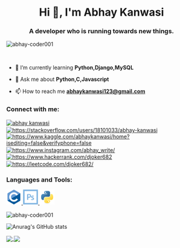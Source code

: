 <h1 align="center">Hi 👋, I'm Abhay Kanwasi</h1>
<h3 align="center">A developer who is running towards new things.</h3>

<p align="left"> <img src="https://komarev.com/ghpvc/?username=abhay-coder001&label=Profile%20views&color=0e75b6&style=flat" alt="abhay-coder001" /> </p>


<p align="left"> <a href="https://twitter.com/" target="blank"><img src="https://img.shields.io/twitter/follow/?logo=twitter&style=for-the-badge" alt="" /></a> </p>

- 🌱 I’m currently learning **Python,Django,MySQL**

- 💬 Ask me about **Python,C,Javascript**

- 📫 How to reach me **abhaykanwasi123@gmail.com**

<h3 align="left">Connect with me:</h3>
<p align="left">
<a href="https://linkedin.com/in/abhay kanwasi" target="blank"><img align="center" src="https://raw.githubusercontent.com/rahuldkjain/github-profile-readme-generator/master/src/images/icons/Social/linked-in-alt.svg" alt="abhay kanwasi" height="30" width="40" /></a>
<a href="https://stackoverflow.com/users/https://stackoverflow.com/users/18101033/abhay-kanwasi" target="blank"><img align="center" src="https://raw.githubusercontent.com/rahuldkjain/github-profile-readme-generator/master/src/images/icons/Social/stack-overflow.svg" alt="https://stackoverflow.com/users/18101033/abhay-kanwasi" height="30" width="40" /></a>
<a href="https://kaggle.com/https://www.kaggle.com/abhaykanwasi/home?isediting=false&verifyphone=false" target="blank"><img align="center" src="https://raw.githubusercontent.com/rahuldkjain/github-profile-readme-generator/master/src/images/icons/Social/kaggle.svg" alt="https://www.kaggle.com/abhaykanwasi/home?isediting=false&verifyphone=false" height="30" width="40" /></a>
<a href="https://instagram.com/https://www.instagram.com/abhay_write/" target="blank"><img align="center" src="https://raw.githubusercontent.com/rahuldkjain/github-profile-readme-generator/master/src/images/icons/Social/instagram.svg" alt="https://www.instagram.com/abhay_write/" height="30" width="40" /></a>
<a href="https://www.hackerrank.com/https://www.hackerrank.com/djoker682" target="blank"><img align="center" src="https://raw.githubusercontent.com/rahuldkjain/github-profile-readme-generator/master/src/images/icons/Social/hackerrank.svg" alt="https://www.hackerrank.com/djoker682" height="30" width="40" /></a>
<a href="https://www.leetcode.com/https://leetcode.com/djoker682/" target="blank"><img align="center" src="https://raw.githubusercontent.com/rahuldkjain/github-profile-readme-generator/master/src/images/icons/Social/leet-code.svg" alt="https://leetcode.com/djoker682/" height="30" width="40" /></a>
</p>

<h3 align="left">Languages and Tools:</h3>
<p align="left"> <a href="https://www.cprogramming.com/" target="_blank" rel="noreferrer"> <img src="https://raw.githubusercontent.com/devicons/devicon/master/icons/c/c-original.svg" alt="c" width="40" height="40"/> </a> <a href="https://www.photoshop.com/en" target="_blank" rel="noreferrer"> <img src="https://raw.githubusercontent.com/devicons/devicon/master/icons/photoshop/photoshop-line.svg" alt="photoshop" width="40" height="40"/> </a> <a href="https://www.python.org" target="_blank" rel="noreferrer"> <img src="https://raw.githubusercontent.com/devicons/devicon/master/icons/python/python-original.svg" alt="python" width="40" height="40"/> </a> </p>

<p><img align="center" src="https://github-readme-stats.vercel.app/api/top-langs?username=abhay-coder001&show_icons=true&locale=en&layout=compact" alt="abhay-coder001" /></p>

![Anurag's GitHub stats](https://github-readme-stats.vercel.app/api?username=Abhay-Coder001&show_icons=true&theme=radical)

<a href="https://github.com/anuraghazra/github-readme-stats">
  <img align="center" src="https://github-readme-stats.vercel.app/api/pin/?username=Abhay-Coder001&repo=GoDOT" />
</a>
<a href="https://github.com/anuraghazra/github-readme-stats">
  <img align="center" src="https://github-readme-stats.vercel.app/api/pin/?username=Abhay-Coder001&repo=Basic-Program-Python" />
</a>

